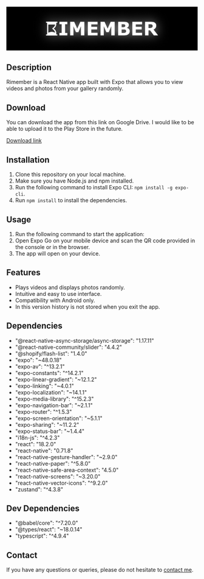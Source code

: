 ![Banner](./Banner.png)

## Description
Rimember is a React Native app built with Expo that allows you to view videos and photos from your gallery randomly.

## Download
You can download the app from this link on Google Drive. I would like to be able to upload it to the Play Store in the future.

[Download link](https://drive.google.com/file/d/1hpHPVnu9Tjh2vABqtYEk2LfXmpEdo4Yi/view?usp=sharing)

## Installation
1. Clone this repository on your local machine.
2. Make sure you have Node.js and npm installed.
3. Run the following command to install Expo CLI: `npm install -g expo-cli`.
4. Run `npm install` to install the dependencies.

## Usage
1. Run the following command to start the application:
2. Open Expo Go on your mobile device and scan the QR code provided in the console or in the browser.
3. The app will open on your device.

## Features
- Plays videos and displays photos randomly.
- Intuitive and easy to use interface.
- Compatibility with Android only.
- In this version history is not stored when you exit the app.

## Dependencies
- "@react-native-async-storage/async-storage": "1.17.11"
- "@react-native-community/slider": "4.4.2"
- "@shopify/flash-list": "1.4.0"
- "expo": "~48.0.18"
- "expo-av": "^13.2.1"
- "expo-constants": "^14.2.1"
- "expo-linear-gradient": "~12.1.2"
- "expo-linking": "~4.0.1"
- "expo-localization": "~14.1.1"
- "expo-media-library": "^15.2.3"
- "expo-navigation-bar": "~2.1.1"
- "expo-router": "^1.5.3"
- "expo-screen-orientation": "~5.1.1"
- "expo-sharing": "~11.2.2"
- "expo-status-bar": "~1.4.4"
- "i18n-js": "^4.2.3"
- "react": "18.2.0"
- "react-native": "0.71.8"
- "react-native-gesture-handler": "~2.9.0"
- "react-native-paper": "^5.8.0"
- "react-native-safe-area-context": "4.5.0"
- "react-native-screens": "~3.20.0"
- "react-native-vector-icons": "^9.2.0"
- "zustand": "^4.3.8"

## Dev Dependencies
- "@babel/core": "^7.20.0"
- "@types/react": "~18.0.14"
- "typescript": "^4.9.4"

## Contact
If you have any questions or queries, please do not hesitate to [contact me](mailto:werlyndev@gmail.com).
